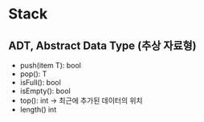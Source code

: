 # Stack

## ADT, Abstract Data Type (추상 자료형)

- push(item T): bool
- pop(): T
- isFull(): bool
- isEmpty(): bool
- top(): int -> 최근에 추가된 데이터의 위치
- length() int
